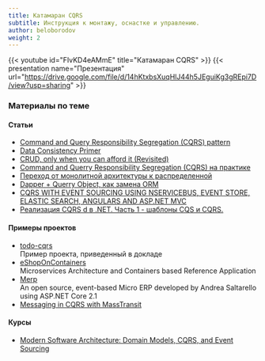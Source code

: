 ```yaml
---
title: Катамаран CQRS
subtitle: Инструкция к монтажу, оснастке и управлению.
author: beloborodov
weight: 2
---
```


{{< youtube id="FIvKD4eAMmE" title="Катамаран CQRS" >}}
{{< presentation name="Презентация" url="https://drive.google.com/file/d/14hKtxbsXuqHlJ44h5JEguiKg3gREpi7D/view?usp=sharing" >}}

### Материалы по теме

#### Статьи
- [Command and Query Responsibility Segregation (CQRS) pattern](https://docs.microsoft.com/en-us/azure/architecture/patterns/cqrs)
- [Data Consistency Primer](https://docs.microsoft.com/en-us/previous-versions/msp-n-p/dn589800(v=pandp.10))
- [CRUD, only when you can afford it (Revisited)](https://docs.microsoft.com/en-us/archive/blogs/maarten_mullender/crud-only-when-you-can-afford-it-revisited)
- [Command and Querry Responsibility Segregation (CQRS) на практике](https://blog.byndyu.ru/2014/07/command-and-query-responsibility.html)
- [Переход от монолитной архитектуры к распределенной](https://blog.byndyu.ru/2014/05/blog-post.html)
- [Dapper + Querry Object, как замена ORM](https://blog.byndyu.ru/2013/03/dapper-queryobject-orm.html)
- [CQRS WITH EVENT SOURCING USING NSERVICEBUS, EVENT STORE, ELASTIC SEARCH, ANGULARS AND ASP.NET MVC](https://pablocastilla.wordpress.com/2014/09/22/cqrs-with-event-sourcing-using-nservicebus-event-store-elastic-search-angularjs-and-asp-net-mvc/)
- [Реализация CQRS d в .NET. Часть 1 - шаблоны CQS и CQRS.](https://andrey.moveax.ru/post/patterns-cqrs-part1-introducing)

#### Примеры проектов
- [todo-cqrs](https://github.com/alexanderbright/todo-cqrs) \
  Пример проекта, приведенный в докладе
- [eShopOnContainers](https://github.com/dotnet-architecture/eShopOnContainers) \
  Microservices Architecture and Containers based Reference Application
- [Merp](https://github.com/mastreeno/Merp) \
  An open source, event-based Micro ERP developed by Andrea Saltarello using ASP.NET Core 2.1
- [Messaging in CQRS with MassTransit](https://www.slideshare.net/GeorgeTourkas/messaging-in-cqrs-with-masstransit)

#### Курсы
- [Modern Software Architecture: Domain Models, CQRS, and Event Sourcing](https://www.pluralsight.com/courses/modern-software-architecture-domain-models-cqrs-event-sourcing)
